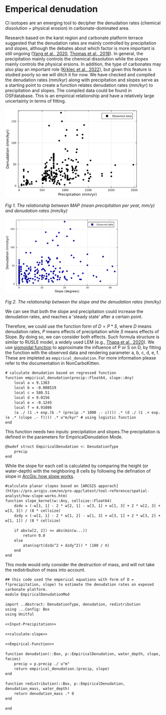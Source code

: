 # Emperical denudation
Cl isotopes are an emerging tool to decipher the denudation rates (chemical dissolution + physical erosion) in carbonate-dominated area.

Research based on the karst region and carbonate platform terrace suggested that the denudation rates are mainly controlled by precipitation and slopes, although the debates about which factor is more important is still ongoing ([Yang et al., 2020](@https://doi.org/10.1016/j.quageo.2020.101075), [Thomas et al., 2018](@https://doi.org/10.1016/j.geomorph.2018.04.014)). In general, the precipitation mainly controls the chemical dissolution while the slopes mainly controls the physical ersions. In addition, the type of carbonates may also play an important role ([Krklec et al., 2022](@https://doi.org/10.1016/j.geomorph.2022.108358)), but given this feature is studied poorly so we will ditch it for now. We have checked and compiled the denudation rates (mm/kyr) along with precipitation and slopes serve as a starting point to create a function relates denudation rates (mm/kyr) to precipitation and slopes. The compiled data could be found in OSFdatabase. This is an empirical relationship and have a relatively large uncertainty in terms of fitting.

<img width="433" alt="image" src="../fig/Precipitation-Denudation.png">

*Fig 1. The relationship between MAP (mean precipitation per year, mm/y) and denudation rates (mm/ky)* 

<img width="370" alt="image" src="../fig/Slope-Denudation.png">

*Fig 2. The relationship between the slope and the denudation rates (mm/ky)*

We can see that both the slope and precipitation could increase the denudation rates, and reaches a 'steady state' after a certain point.

Therefore, we could use the function form of $D = P * S$, where $D$ means denudation rates, $P$ means effects of precipitation while $S$ means effects of Slope. By doing so, we can consider both effects. Such formula structure is similar to RUSLE model, a widely used LEM (e.g., [Thapa et al., 2020](@https://doi.org/10.1016/j.ejrh.2020.100704)). We use [sigmoidal function](https://en.wikipedia.org/wiki/Sigmoid_function) to approximate the influence of P or S on D, by fitting the function with the observed data and rendering parameter a, b, c, d, e, f. These are impleted as ```empirical_denudation```. For more information please refer to the documentation in NonCarboKitten.

``` {.julia #Empirical-Function}
# calculate denudation based on regressed function
function empirical_denudation(precip::Float64, slope::Any)
    local a = 9.1363
    local b = -0.008519
    local c = 580.51
    local d = 9.0156
    local e = -0.1245
    local f = 4.91086
    (a ./ (1 .+ exp.(b .* (precip .* 1000 .- c)))) .* (d ./ (1 .+ exp.(e .* (slope .- f)))) .* u"m/kyr" # using logistic function
end
```
This function needs two inputs: precipitation and slopes.The precipitation is defined in the parameters for EmpiricalDenudation Mode.

``` {.julia #Input-Precipitation}
@kwdef struct EmpiricalDenudation <: DenudationType
    precip
end
```

While the slope for each cell is calculated by comparing the height (or water-depth) with the neighboring 8 cells by following the defination of slope in [ArcGis: how slope works](https://pro.arcgis.com/en/pro-app/latest/tool-reference/spatial-analyst/how-slope-works.htm).

``` {.julia #calculate-slope}
#calculate planar slopes based on [ARCGIS apporach](https://pro.arcgis.com/en/pro-app/latest/tool-reference/spatial-analyst/how-slope-works.htm)
function slope_kernel(w::Any, cellsize::Float64)
    dzdx = (-w[1, 1] - 2 * w[2, 1] - w[3, 1] + w[1, 3] + 2 * w[2, 3] + w[3, 3]) / (8 * cellsize)
    dzdy = (-w[1, 1] - 2 * w[1, 2] - w[1, 3] + w[3, 1] + 2 * w[3, 2] + w[1, 1]) / (8 * cellsize)

    if abs(w[2, 2]) <= abs(min(w...))
        return 0.0
    else
        atan(sqrt(dzdx^2 + dzdy^2)) * (180 / π)
    end
end
```

This mode would only consider the destruction of mass, and will not take the redistribution of mass into account.

``` {.julia file=src/Denudation/EmpiricalDenudationMod.jl}
## this code used the emperical equations with form of D = f(precipitation, slope) to estimate the denudation rates on exposed carbonate platform.
module EmpiricalDenudationMod

import ..Abstract: DenudationType, denudation, redistribution
using ...Config: Box
using Unitful

<<Input-Precipitation>>

<<calculate-slope>>

<<Empirical-Function>>

function denudation(::Box, p::EmpiricalDenudation, water_depth, slope, facies)
    precip = p.precip ./ u"m"
    return empirical_denudation.(precip, slope)
end

function redistribution(::Box, p::EmpiricalDenudation, denudation_mass, water_depth)
    return denudation_mass .* 0
end

end
```
